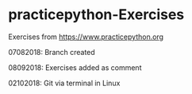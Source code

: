# practicepython-Exercises

Exercises from https://www.practicepython.org

07082018: Branch created

08092018: Exercises added as comment

02102018: Git via terminal in Linux
